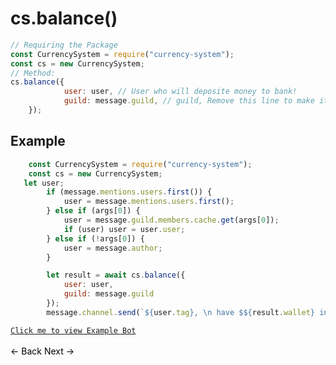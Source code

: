 # cs.balance()
```js
// Requiring the Package
const CurrencySystem = require("currency-system");
const cs = new CurrencySystem;
// Method:
cs.balance({
            user: user, // User who will deposite money to bank!
            guild: message.guild, // guild, Remove this line to make it global!
    });
```
## Example
```js
    const CurrencySystem = require("currency-system");
    const cs = new CurrencySystem;
   let user;
        if (message.mentions.users.first()) {
            user = message.mentions.users.first();
        } else if (args[0]) {
            user = message.guild.members.cache.get(args[0]);
            if (user) user = user.user;
        } else if (!args[0]) {
            user = message.author;
        }

        let result = await cs.balance({
            user: user,
            guild: message.guild
        });
        message.channel.send(`${user.tag}, \n have $${result.wallet} in you wallet and $${result.bank} in there bank.`);
```
[`Click me to view Example Bot`](https://github.com/BIntelligent/currency-system/tree/main/ExampleBot) <br><br>
<a href="https://bintelligent.github.io/currency-system/examples/withdraw" class="button"><- Back</a>
<a href="https://bintelligent.github.io/currency-system/examples/transferMoney" class="button">Next -></a> <br><br><br>
<style>
.button {
    -webkit-appearance: button;
    -moz-appearance: button;
    appearance: button;
    text-align: center;
    text-decoration: none;
    color: initial;
}
 </style>
